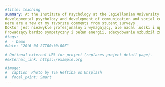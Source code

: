 ```yaml
---
#title: teaching
summary: At the Institute of Psychology at the Jagiellonian University, I teach subjects such as developmental psychology, research methods and intro to statistics, observation, cultural 
developmental psychology and development of communication and social cognition in early childhood.
Here are a few of my favorite comments from student surveys
Doktor jest niezwykle profesjonalny i wymagający, ale nadal ludzki i uprzejmy. Zawsze chętny do pomocy, świetnie przekazuje informacje i swoją wiedzę.
Prowadzący bardzo sympatyczny i pełen energii, zdecydowanie wzbudził zainteresowanie prezentowaną tematyką. Podziwiam cierpliwość i gotowość do pomocy. 
#tags:
#  - Demo
#date: "2016-04-27T00:00:00Z"

# Optional external URL for project (replaces project detail page).
#external_link: https://example.org

#image:
#  caption: Photo by Toa Heftiba on Unsplash
#  focal_point: Smart
---
```

